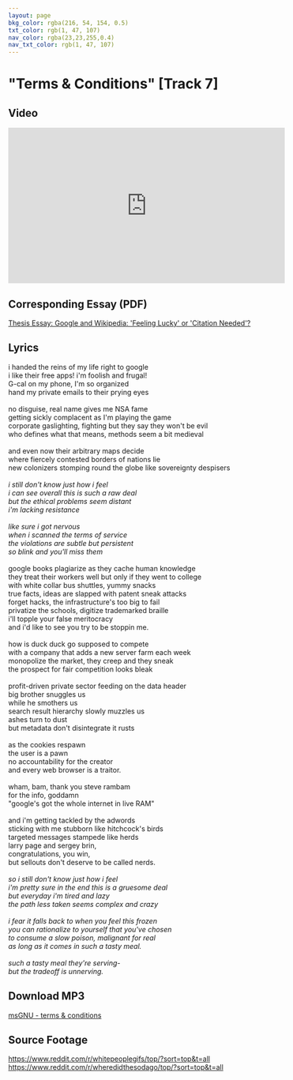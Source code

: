 ```yaml
---
layout: page
bkg_color: rgba(216, 54, 154, 0.5)
txt_color: rgb(1, 47, 107)
nav_color: rgba(23,23,255,0.4)
nav_txt_color: rgb(1, 47, 107)
---
```


# "Terms & Conditions" [Track 7]

<!-- ## Background & Credits -->

## Video

<div class="embed-responsive embed-responsive-16by9">
  <iframe width="560" height="315" src="https://www.youtube.com/embed/9gA28axxt6E" frameborder="0" allowfullscreen></iframe>
</div>

## Corresponding Essay (PDF)

[Thesis Essay: Google and Wikipedia: 'Feeling Lucky' or 'Citation Needed'?](/pdfs/chelsea_palmer_2015_SIC_essay3.pdf)

## Lyrics

i handed the reins of my life right to google<br>
i like their free apps! i'm foolish and frugal!<br>
G-cal on my phone, I'm so organized<br>
hand my private emails to their prying eyes<br>
<br>
no disguise, real name gives me NSA fame<br>
getting sickly complacent as I'm playing the game<br>
corporate gaslighting, fighting but they say they won't be evil<br>
who defines what that means, methods seem a bit medieval<br>
<br>
and even now their arbitrary maps decide<br>
where fiercely contested borders of nations lie<br>
new colonizers stomping round the globe like sovereignty despisers<br>
<br>
<i>i still don't know just how i feel<br>
i can see overall this is such a raw deal<br>
but the ethical problems seem distant<br>
i'm lacking resistance<br>
<br>
like sure i got nervous<br>
when i scanned the terms of service<br>
the violations are subtle but persistent<br>
so blink and you'll miss them<br></i>
<br>
google books plagiarize as they cache human knowledge<br>
they treat their workers well but only if they went to college<br>
with white collar bus shuttles, yummy snacks<br>
true facts, ideas are slapped with patent sneak attacks<br>
forget hacks, the infrastructure's too big to fail<br>
privatize the schools, digitize trademarked braille<br>
i'll topple your false meritocracy<br>
and i'd like to see you try to be stoppin me.<br>
<br>
how is duck duck go supposed to compete<br>
with a company that adds a new server farm each week<br>
monopolize the market, they creep and they sneak<br>
the prospect for fair competition looks bleak<br>
<br>
profit-driven private sector feeding on the data header<br>
big brother snuggles us<br>
while he smothers us<br>
search result hierarchy slowly muzzles us<br>
ashes turn to dust<br>
but metadata don't disintegrate it rusts<br>
<br>
as the cookies respawn<br>
the user is a pawn<br>
no accountability for the creator<br>
and every web browser is a traitor.<br>
<br>
wham, bam, thank you steve rambam<br>
for the info, goddamn<br>
"google's got the whole internet in live RAM"<br>
<br>
and i'm getting tackled by the adwords<br>
sticking with me stubborn like hitchcock's birds<br>
targeted messages stampede like herds<br>
larry page and sergey brin,<br>
congratulations, you win,<br>
but sellouts don't deserve to be called nerds.<br>
<br>
<i>so i still don't know just how i feel<br>
i'm pretty sure in the end this is a gruesome deal<br>
but everyday i'm tired and lazy<br>
the path less taken seems complex and crazy<br>
<br>
i fear it falls back to when you feel this frozen<br>
you can rationalize to yourself that you've chosen<br>
to consume a slow poison, malignant for real<br>
as long as it comes in such a tasty meal.<br><br>
such a tasty meal they're serving-<br>
but the tradeoff is unnerving.</i>


## Download MP3

[msGNU - terms & conditions](/mp3s/msGNU-Google.mp3)


## Source Footage

https://www.reddit.com/r/whitepeoplegifs/top/?sort=top&t=all
https://www.reddit.com/r/wheredidthesodago/top/?sort=top&t=all
